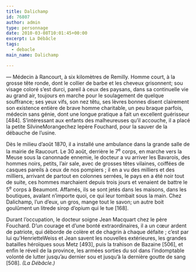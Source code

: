 ```yaml
---
title: Dalichamp
id: 76807
author: admin
type: personnage
date: 2010-03-08T10:01:45+00:00
excerpt: La Débâcle
tags:
  - debacle
main_name: Dalichamp

---
```

— Médecin à Rancourt, à six kilomètres de Remilly. Homme court, à la grosse tête ronde, dont le collier de barbe et les cheveux grisonnent; sou visage coloré s&rsquo;est durci, pareil à ceux des paysans, dans sa continuelle vie au grand air, toujours en marche pour le soulagement de quelque souffrance; ses yeux vifs, son nez têtu, ses lèvres bonnes disent clairement son existence entière de brave homme charitable, un peu braque parfois, médecin sans génie, dont une longue pratique a fait un excellent guérisseur [484]. S&rsquo;intéressant aux enfants des malheureuses qu&rsquo;il accouche, il a placé la petite SilvineMorangechez lepère Fouchard, pour la sauver de la débauche de l&rsquo;usine.

Dès le milieu d&rsquo;août 1870, il a installé une ambulance dans la grande salle de la mairie de Raucourt. Le 30 août, derrière le 7<sup>e</sup> corps, en marche vers la Meuse sous la canonnade ennemie, le docteur a vu arriver les Bavarois, des hommes noirs, petits, l&rsquo;air sale, avec de grosses têtes vilaines, coiffées de casques pareils à ceux de nos pompiers ; il en a vu des milliers et des milliers, arrivant de partout en colonnes serrées, le pays en a été noir tout de suite, ces hommes marchaient depuis trois jours et venaient de battre le 5<sup>e</sup> corps à Beaumont. Affamés, ils se sont jetés dans les maisons, dans les boutiques, avalant n&rsquo;importe quoi, ce qui leur tombait sous la main. Chez Dalichamp, l&rsquo;un d&rsquo;eux, un gros, mange tout le savon; un autre boit goulûment un litrede sirop d&rsquo;opium qui le tue [168].

Durant l&rsquo;occupation, le docteur soigne Jean Macquart chez le père Fouchard. D&rsquo;un courage et d&rsquo;une bonté extraordinaires, il a un cœur ardent de patriote, qui déborde de colère et de chagrin à chaque défaite ; c&rsquo;est par lui qu&rsquo;HenrietteWeiss et Jean savent les nouvelles extérieures, les grandes batailles héroïques sous Metz [493], puis la trahison de Bazaine [506], et enfin le réveil de la province, les armées sorties du sol dans l&rsquo;indomptable volonté de lutter jusqu&rsquo;au dernier sou et jusqu&rsquo;à la dernière goutte de sang [508]. _(La Débâcle.)_